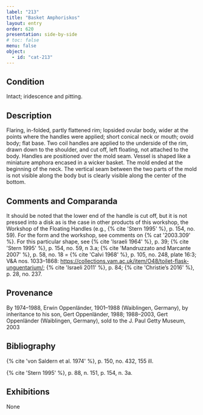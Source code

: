 ```yaml
---
label: "213"
title: "Basket Amphoriskos"
layout: entry
order: 620
presentation: side-by-side
# toc: false
menu: false
object:
  - id: "cat-213"
---
```


## Condition

Intact; iridescence and pitting.

## Description

Flaring, in-folded, partly flattened rim; lopsided ovular body, wider at the points where the handles were applied; short conical neck or mouth; ovoid body; flat base. Two coil handles are applied to the underside of the rim, drawn down to the shoulder, and cut off, left floating, not attached to the body. Handles are positioned over the mold seam. Vessel is shaped like a miniature amphora encased in a wicker basket. The mold ended at the beginning of the neck. The vertical seam between the two parts of the mold is not visible along the body but is clearly visible along the center of the bottom.

## Comments and Comparanda

It should be noted that the lower end of the handle is cut off, but it is not pressed into a disk as is the case in other products of this workshop, the Workshop of the Floating Handles (e.g., {% cite 'Stern 1995' %}, p. 154, no. 59). For the form and the workshop, see comments on {% cat '2003.309' %}. For this particular shape, see {% cite 'Israeli 1964' %}, p. 39; {% cite 'Stern 1995' %}, p. 154, no. 59, n 3.a; {% cite 'Mandruzzato and Marcante 2007' %}, p. 58, no. 18 = {% cite 'Calvi 1968' %}, p. 105, no. 248, plate 16:3; V&A nos. 1033–1868: <https://collections.vam.ac.uk/item/O48/toilet-flask-unguentarium/>; {% cite 'Israeli 2011' %}, p. 84; {% cite 'Christie’s 2016' %}, p. 28, no. 237.

## Provenance

By 1974–1988, Erwin Oppenländer, 1901–1988 (Waiblingen, Germany), by inheritance to his son, Gert Oppenländer, 1988; 1988–2003, Gert Oppenländer (Waiblingen, Germany), sold to the J. Paul Getty Museum, 2003

## Bibliography

{% cite 'von Saldern et al. 1974' %}, p. 150, no. 432, 155 ill.

{% cite 'Stern 1995' %}, p. 88, n. 151, p. 154, n. 3a.

## Exhibitions

None